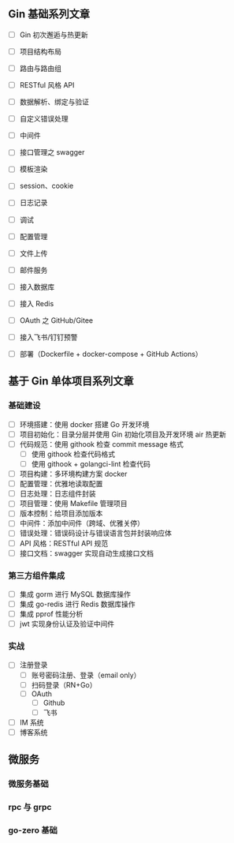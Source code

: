 ## Gin 基础系列文章

- [ ] Gin 初次邂逅与热更新
- [ ] 项目结构布局
- [ ] 路由与路由组
- [ ] RESTful 风格 API
- [ ] 数据解析、绑定与验证
- [ ] 自定义错误处理
- [ ] 中间件
- [ ] 接口管理之 swagger
- [ ] 模板渲染
- [ ] session、cookie
- [ ] 日志记录
- [ ] 调试
- [ ] 配置管理
- [ ] 文件上传
- [ ] 邮件服务
- [ ] 接入数据库
- [ ] 接入 Redis
- [ ] OAuth 之 GitHub/Gitee
- [ ] 接入飞书/钉钉预警
- [ ] 部署（Dockerfile + docker-compose + GitHub Actions）


## 基于 Gin 单体项目系列文章

### 基础建设
- [ ] 环境搭建：使用 docker 搭建 Go 开发环境
- [ ] 项目初始化：目录分层并使用 Gin 初始化项目及开发环境 air 热更新
- [ ] 代码规范：使用 githook 检查 commit message 格式
  - [ ] 使用 githook 检查代码格式
  - [ ] 使用 githook + golangci-lint 检查代码
- [ ] 项目构建：多环境构建方案 docker
- [ ] 配置管理：优雅地读取配置
- [ ] 日志处理：日志组件封装
- [ ] 项目管理：使用 Makefile 管理项目
- [ ] 版本控制：给项目添加版本
- [ ] 中间件：添加中间件（跨域、优雅关停）
- [ ] 错误处理：错误码设计与错误语言包并封装响应体
- [ ] API 风格：RESTful API 规范
- [ ] 接口文档：swagger 实现自动生成接口文档

### 第三方组件集成
- [ ] 集成 gorm 进行 MySQL 数据库操作
- [ ] 集成 go-redis 进行 Redis 数据库操作
- [ ] 集成 pprof 性能分析
- [ ] jwt 实现身份认证及验证中间件

### 实战
- [ ] 注册登录
  - [ ] 账号密码注册、登录（email only）
  - [ ] 扫码登录（RN+Go）
  - [ ] OAuth
    - [ ] Github
    - [ ] 飞书
- [ ] IM 系统
- [ ] 博客系统
  
## 微服务

### 微服务基础

### rpc 与 grpc

### go-zero 基础